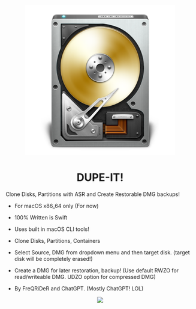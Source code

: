 <div align="center">
             <img src="/DUPE-IT.png" width="400" />
             <h1>DUPE-IT!</h1>
</div>

Clone Disks, Partitions with ASR and Create Restorable DMG backups!

* For macOS x86_64 only (For now)
* 100% Written is Swift
* Uses built in macOS CLI tools!
* Clone Disks, Partitions, Containers
* Select Source, DMG from dropdown menu and then target disk.
  (target disk will be completely erased!)
* Create a DMG for later restoration, backup!
  (Use default RWZO for read/writeable DMG. UDZO option for compressed DMG)

* By FreQRiDeR and ChatGPT. (Mostly ChatGPT! LOL)


<div align="center">
             <img src="/images/window1.png" width="700" />
             
</div>
